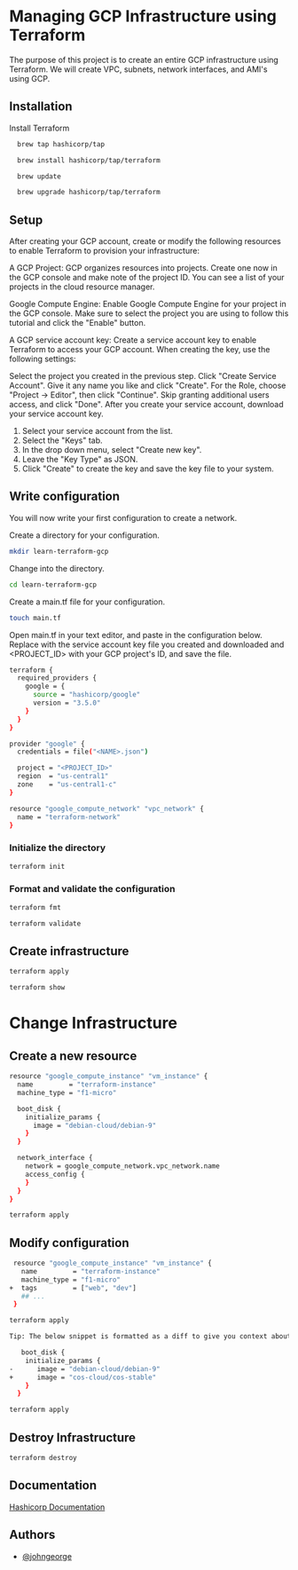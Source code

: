 # Managing GCP Infrastructure using Terraform

The purpose of this project is to create an entire GCP infrastructure using Terraform. We will create VPC, subnets, network interfaces, and AMI's using GCP.



## Installation

Install Terraform

```bash
  brew tap hashicorp/tap
```
```bash
  brew install hashicorp/tap/terraform
```

```bash
  brew update
```

```bash
  brew upgrade hashicorp/tap/terraform
```

## Setup

After creating your GCP account, create or modify the following resources to enable Terraform to provision your infrastructure:

A GCP Project: GCP organizes resources into projects. Create one now in the GCP console and make note of the project ID. You can see a list of your projects in the cloud resource manager.

Google Compute Engine: Enable Google Compute Engine for your project in the GCP console. Make sure to select the project you are using to follow this tutorial and click the "Enable" button.

A GCP service account key: Create a service account key to enable Terraform to access your GCP account. When creating the key, use the following settings:

Select the project you created in the previous step.
Click "Create Service Account".
Give it any name you like and click "Create".
For the Role, choose "Project -> Editor", then click "Continue".
Skip granting additional users access, and click "Done".
After you create your service account, download your service account key.

1. Select your service account from the list.
2. Select the "Keys" tab.
3. In the drop down menu, select "Create new key".
4. Leave the "Key Type" as JSON.
5. Click "Create" to create the key and save the key file to your system.

## Write configuration

You will now write your first configuration to create a network.

Create a directory for your configuration.
```bash
mkdir learn-terraform-gcp
```

Change into the directory.
```bash
cd learn-terraform-gcp
```

Create a main.tf file for your configuration.
```bash
touch main.tf
```

Open main.tf in your text editor, and paste in the configuration below. Replace <NAME> with the service account key file you created and downloaded and <PROJECT_ID> with your GCP project's ID, and save the file.

```bash
terraform {
  required_providers {
    google = {
      source = "hashicorp/google"
      version = "3.5.0"
    }
  }
}

provider "google" {
  credentials = file("<NAME>.json")

  project = "<PROJECT_ID>"
  region  = "us-central1"
  zone    = "us-central1-c"
}

resource "google_compute_network" "vpc_network" {
  name = "terraform-network"
}
```

### Initialize the directory

```bash
terraform init
```

### Format and validate the configuration

```bash
terraform fmt
```

```bash
terraform validate
```

## Create infrastructure

```bash
terraform apply
```

```bash
terraform show
```
# Change Infrastructure

## Create a new resource

```bash
resource "google_compute_instance" "vm_instance" {
  name         = "terraform-instance"
  machine_type = "f1-micro"

  boot_disk {
    initialize_params {
      image = "debian-cloud/debian-9"
    }
  }

  network_interface {
    network = google_compute_network.vpc_network.name
    access_config {
    }
  }
}
```

```bash
terraform apply
```

## Modify configuration

```bash
 resource "google_compute_instance" "vm_instance" {
   name         = "terraform-instance"
   machine_type = "f1-micro"
+  tags         = ["web", "dev"]
   ## ...
 }
 ```

 ```bash
terraform apply
 ```

 ```bash
 Tip: The below snippet is formatted as a diff to give you context about what in your configuration should change. Replace the content displayed in red with the content displayed in green (exclude the leading + and - signs).
 ```

 ```bash
    boot_disk {
     initialize_params {
-      image = "debian-cloud/debian-9"
+      image = "cos-cloud/cos-stable"
     }
   }
   ```

   ```bash
   terraform apply
   ```

   ## Destroy Infrastructure

  ```bash
  terraform destroy
  ```
## Documentation

[Hashicorp Documentation](https://learn.hashicorp.com/tutorials/terraform/infrastructure-as-code?in=terraform/gcp-get-started)


## Authors

- [@johngeorge](https://github.com/johngeorge142/)

